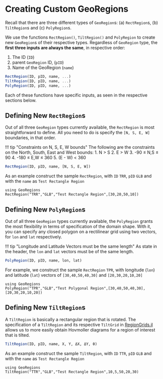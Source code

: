 # Creating Custom GeoRegions

Recall that there are three different types of `GeoRegion`s: (a) `RectRegion`s, (b) `TiltRegion`s and (c) `PolyRegion`s.

We use the functions `RectRegion()`, `TiltRegion()` and `PolyRegion` to create new `GeoRegion`s of their respective types. Regardless of `GeoRegion` type, the **first three inputs are always the same**, in respective order:
1. The ID (`ID`)
2. parent `GeoRegion` ID, (`pID`)
3. Name of the GeoRegion (`name`)

```julia
RectRegion(ID, pID, name, ...)
TiltRegion(ID, pID, name, ...)
PolyRegion(ID, pID, name, ...)
```

Each of these functions have specific inputs, as seen in the respective sections below.

## Defining New `RectRegion`s

Out of all three `GeoRegion` types currently available, the `RectRegion` is most straightforward to define. All you need to do is specify the `[N, S, E, W]` boundaries, in that order.

!!! tip "Constraints on N, S, E, W bounds"
    The following are the constraints on the North, South, East and West bounds:
    1. N > S
    2. E > W
    3. -90 ≤ N,S ≤ 90
    4. -180 ≤ E,W ≤ 360
    5. (E - W) < 360

```julia
RectRegion(ID, pID, name, [N, S, E, W])
```

As an example construct the sample `RectRegion`, with `ID` `TRR`, `pID` `GLB` and with the `name` as `Test Rectangle Region`

```@repl
using GeoRegions
RectRegion("TRR","GLB","Test Rectangle Region",[30,20,50,10])
```

## Defining New `PolyRegion`s

Out of all three `GeoRegion` types currently available, the `PolyRegion` grants the most flexibility in terms of specification of the domain shape. With it, you can specify any closed polygon on a rectilinear grid using two vectors, for `lon` and `lat` respectively.

!!! tip "Longitude and Latitude Vectors must be the same length"
    As state in the header, the `lon` and `lat` vectors must be of the same length.

```julia
PolyRegion(ID, pID, name, lon, lat)
```

For example, we construct the sample `RectRegion` `TPR`, with longitude (`lon`) and latitude (`lat`) vectors of `[30,40,50,40,30]` and `[20,30,20,10,20]`

```@repl
using GeoRegions
PolyRegion("TPR","GLB","Test Polygonal Region",[30,40,50,40,30],[20,30,20,10,20])
```

## Defining New `TiltRegion`s

A `TiltRegion` is basically a rectangular region that is rotated. The specification of a `TiltRegion` and its respective `TiltGrid` in [RegionGrids.jl](https://github.com/GeoRegionsEcosystem/RegionGrids.jl) allows us to more easily obtain Hovmoller diagrams for a region of interest that is tilted.

```julia
TiltRegion(ID, pID, name, X, Y, ΔX, ΔY, θ)
```

As an example construct the sample `TiltRegion`, with `ID` `TTR`, `pID` `GLB` and with the `name` as `Test Rectangle Region`

```@repl
using GeoRegions
TiltRegion("TTR","GLB","Test Rectangle Region",10,5,50,20,30)
```
